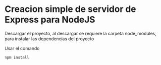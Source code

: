 # Creacion simple de servidor de Express para NodeJS

Descargar el proyecto, al descargar se requiere la carpeta node_modules, para instalar las dependencias del proyecto

Usar el comando

```
npm install
```